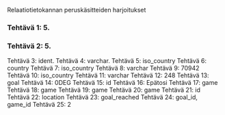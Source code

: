 Relaatiotietokannan peruskäsitteiden harjoitukset

### Tehtävä 1: 5.
### Tehtävä 2: 5.
Tehtävä 3: ident.
Tehtävä 4: varchar.
Tehtävä 5: iso_country
Tehtävä 6: country
Tehtävä 7: iso_country
Tehtävä 8: varchar
Tehtävä 9: 70942
Tehtävä 10: iso_country
Tehtävä 11: varchar
Tehtävä 12: 248
Tehtävä 13: goal
Tehtävä 14: 0DEG
Tehtävä 15: id
Tehtävä 16: Epätosi
Tehtävä 17: game
Tehtävä 18: game
Tehtävä 19: game
Tehtävä 20: game
Tehtävä 21: id
Tehtävä 22: location
Tehtävä 23: goal_reached
Tehtävä 24:  goal_id, game_id
Tehtävä 25: 2
